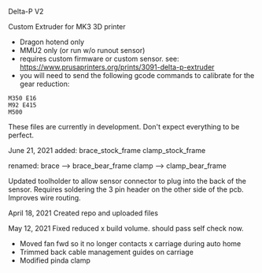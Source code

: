 Delta-P V2

Custom Extruder for MK3 3D printer
- Dragon hotend only
- MMU2 only (or run w/o runout sensor)
- requires custom firmware or custom sensor. see: https://www.prusaprinters.org/prints/3091-delta-p-extruder
- you will need to send the following gcode commands to calibrate for the gear reduction:
```
M350 E16
M92 E415
M500
```

These files are currently in development. Don't expect everything to be perfect.

June 21, 2021
added:
brace_stock_frame
clamp_stock_frame

renamed:
brace --> brace_bear_frame
clamp --> clamp_bear_frame

Updated toolholder to allow sensor connector to plug into the back of the sensor. Requires soldering the 3 pin header on the other side of the pcb. Improves wire routing.

April 18, 2021
Created repo and uploaded files

May 12, 2021
Fixed reduced x build volume. should pass self check now.
- Moved fan fwd so it no longer contacts x carriage during auto home
- Trimmed back cable management guides on carriage
- Modified pinda clamp
